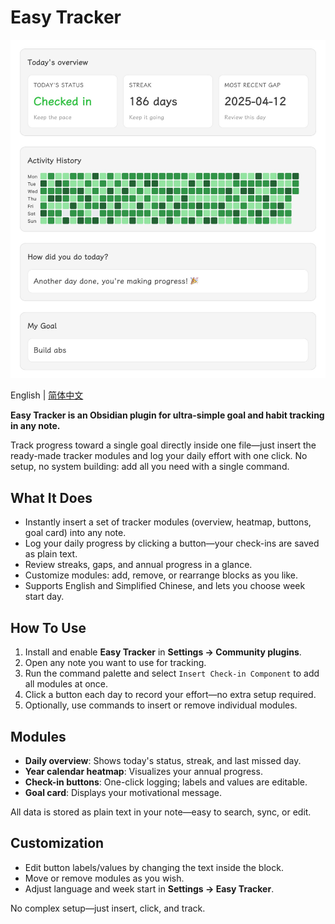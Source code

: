 # Easy Tracker

![Easy Tracker Screenshot](./screenshots/easy-tracker-screenshot.jpeg)

English | [简体中文](./README.zh-CN.md) 

**Easy Tracker is an Obsidian plugin for ultra-simple goal and habit tracking in any note.**

Track progress toward a single goal directly inside one file—just insert the ready-made tracker modules and log your daily effort with one click. No setup, no system building: add all you need with a single command.

## What It Does

- Instantly insert a set of tracker modules (overview, heatmap, buttons, goal card) into any note.
- Log your daily progress by clicking a button—your check-ins are saved as plain text.
- Review streaks, gaps, and annual progress in a glance.
- Customize modules: add, remove, or rearrange blocks as you like.
- Supports English and Simplified Chinese, and lets you choose week start day.

## How To Use

1. Install and enable **Easy Tracker** in **Settings → Community plugins**.
2. Open any note you want to use for tracking.
3. Run the command palette and select `Insert Check-in Component` to add all modules at once.
4. Click a button each day to record your effort—no extra setup required.
5. Optionally, use commands to insert or remove individual modules.

## Modules

- **Daily overview**: Shows today's status, streak, and last missed day.
- **Year calendar heatmap**: Visualizes your annual progress.
- **Check-in buttons**: One-click logging; labels and values are editable.
- **Goal card**: Displays your motivational message.

All data is stored as plain text in your note—easy to search, sync, or edit.

## Customization

- Edit button labels/values by changing the text inside the block.
- Move or remove modules as you wish.
- Adjust language and week start in **Settings → Easy Tracker**.

No complex setup—just insert, click, and track.
